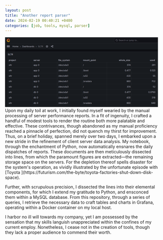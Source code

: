 ```yaml
---
layout: post
title: "Another report parser"
date: 2024-02-19 00:40:21 +0400
categories: [job, tools, mysql, parser]
---
```


<!-- ![Grafana](/static/images/grafana.png "Example") -->
<center>
<picture>
  <source media="(max-width: 375px)" srcset="/static/images/grafana-375w.png">
  <source media="(max-width: 640px)" srcset="/static/images/grafana.png">
  <img src="/static/images/grafana.png" alt="Screenshot">
</picture>
</center>
Upon my daily toil at work, I initially found myself wearied by the manual processing of server performance reports. In a fit of ingenuity, I crafted a handful of modest tools to render the routine both more palatable and effective. These contrivances, though abandoned as my manual proficiency reached a pinnacle of perfection, did not quench my thirst for improvement. Thus, on a brief holiday, spanned merely over two days, I embarked upon a new stride in the refinement of client server data analysis. My notebook, through the enchantment of Python, now automatically ensnares the daily dispatches of reports. These documents are then meticulously dissected into lines, from which the paramount figures are extracted—the remaining storage space on the servers. For the depletion thereof spells disaster for the system's operation, as vividly illustrated by the unfortunate episode with [Toyota ](https://futurism.com/the-byte/toyota-factories-shut-down-disk-space).

Further, with scrupulous precision, I dissected the lines into their elemental components, for which I extend my gratitude to Python, and ensconced them within a MySQL database. From this repository, through a series of queries, I retrieve the necessary data to craft tables and charts in Grafana, operating within a Docker container on my local host.

I harbor no ill will towards my company, yet I am possessed by the sensation that my skills languish unappreciated within the confines of my current employ. Nonetheless, I cease not in the creation of tools, though they lack a proper audience to commend their worth.
